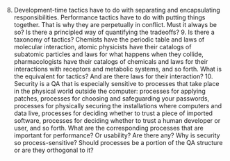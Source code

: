 8. Development-time tactics have to do with separating and encapsulating responsibilities. Performance tactics have to do with putting things together. That is why they are perpetually in conflict. Must it always be so? Is there a principled way of quantifying the tradeoffs? 9. Is there a taxonomy of tactics? Chemists have the periodic table and laws of molecular interaction, atomic physicists have their catalogs of subatomic particles and laws for what happens when they collide, pharmacologists have their catalogs of chemicals and laws for their interactions with receptors and metabolic systems, and so forth. What is the equivalent for tactics? And are there laws for their interaction? 10. Security is a QA that is especially sensitive to processes that take place in the physical world outside the computer: processes for applying patches, processes for choosing and safeguarding your passwords, processes for physically securing the installations where computers and data live, processes for deciding whether to trust a piece of imported software, processes for deciding whether to trust a human developer or user, and so forth. What are the corresponding processes that are important for performance? Or usability? Are there any? Why is security so process-sensitive? Should processes be a portion of the QA structure or are they orthogonal to it?